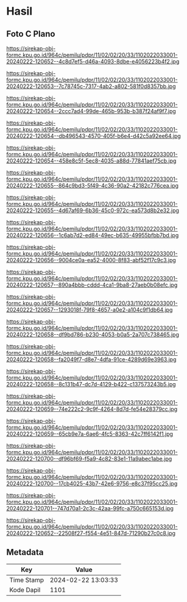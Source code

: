 # Hasil

## Foto C Plano

https://sirekap-obj-formc.kpu.go.id/964c/pemilu/pdpr/11/02/02/20/33/1102022033001-20240222-120652--4c8d7ef5-d46a-4093-8dbe-e4056223b4f2.jpg

https://sirekap-obj-formc.kpu.go.id/964c/pemilu/pdpr/11/02/02/20/33/1102022033001-20240222-120653--7c78745c-7317-4ab2-a802-581f0d8357bb.jpg

https://sirekap-obj-formc.kpu.go.id/964c/pemilu/pdpr/11/02/02/20/33/1102022033001-20240222-120654--2ccc7ad4-99de-465b-953b-b387f24af9f7.jpg

https://sirekap-obj-formc.kpu.go.id/964c/pemilu/pdpr/11/02/02/20/33/1102022033001-20240222-120654--db496543-4570-405f-b6e4-d42c5a92ee64.jpg

https://sirekap-obj-formc.kpu.go.id/964c/pemilu/pdpr/11/02/02/20/33/1102022033001-20240222-120654--458e8c5f-5ec8-4035-a88d-77841aef75cb.jpg

https://sirekap-obj-formc.kpu.go.id/964c/pemilu/pdpr/11/02/02/20/33/1102022033001-20240222-120655--864c9bd3-5f49-4c36-90a2-42182c776cea.jpg

https://sirekap-obj-formc.kpu.go.id/964c/pemilu/pdpr/11/02/02/20/33/1102022033001-20240222-120655--4d67af69-6b36-45c0-972c-ea573d8b2e32.jpg

https://sirekap-obj-formc.kpu.go.id/964c/pemilu/pdpr/11/02/02/20/33/1102022033001-20240222-120656--1c6ab7d2-ed84-49ec-b635-49955bfbb7bd.jpg

https://sirekap-obj-formc.kpu.go.id/964c/pemilu/pdpr/11/02/02/20/33/1102022033001-20240222-120656--9004ce0a-ea52-4000-8f83-abf52f17c9c3.jpg

https://sirekap-obj-formc.kpu.go.id/964c/pemilu/pdpr/11/02/02/20/33/1102022033001-20240222-120657--890a4bbb-cddd-4ca1-9ba8-27aeb0b08efc.jpg

https://sirekap-obj-formc.kpu.go.id/964c/pemilu/pdpr/11/02/02/20/33/1102022033001-20240222-120657--1293018f-79f8-4657-a0e2-a104c9f1db64.jpg

https://sirekap-obj-formc.kpu.go.id/964c/pemilu/pdpr/11/02/02/20/33/1102022033001-20240222-120658--df9bd786-b230-4053-b0a5-2a707c738465.jpg

https://sirekap-obj-formc.kpu.go.id/964c/pemilu/pdpr/11/02/02/20/33/1102022033001-20240222-120658--fa2049f7-d8e7-4dfa-91ce-4289d69e3963.jpg

https://sirekap-obj-formc.kpu.go.id/964c/pemilu/pdpr/11/02/02/20/33/1102022033001-20240222-120658--8c131b47-dc7d-4129-b422-c137573243b5.jpg

https://sirekap-obj-formc.kpu.go.id/964c/pemilu/pdpr/11/02/02/20/33/1102022033001-20240222-120659--74e222c2-9c9f-4264-8d7d-fe54e28379cc.jpg

https://sirekap-obj-formc.kpu.go.id/964c/pemilu/pdpr/11/02/02/20/33/1102022033001-20240222-120659--65cb9e7a-6ae6-4fc5-8363-42c7ff6142f1.jpg

https://sirekap-obj-formc.kpu.go.id/964c/pemilu/pdpr/11/02/02/20/33/1102022033001-20240222-120700--df96bf69-f5a9-4c82-83e1-11a9abec1abe.jpg

https://sirekap-obj-formc.kpu.go.id/964c/pemilu/pdpr/11/02/02/20/33/1102022033001-20240222-120700--17cb4025-43b7-42e6-9756-e8c37f95cc25.jpg

https://sirekap-obj-formc.kpu.go.id/964c/pemilu/pdpr/11/02/02/20/33/1102022033001-20240222-120701--747d70a1-2c3c-42aa-99fc-a750c665153d.jpg

https://sirekap-obj-formc.kpu.go.id/964c/pemilu/pdpr/11/02/02/20/33/1102022033001-20240222-120652--22508f27-f554-4e51-847d-71290b27c0c8.jpg


## Metadata

| Key        | Value               |
| ---------- | ------------------- |
| Time Stamp | 2024-02-22 13:03:33 |
| Kode Dapil | 1101                |



